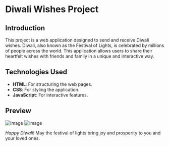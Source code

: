 # Diwali Wishes Project

## Introduction
This project is a web application designed to send and receive Diwali wishes. Diwali, also known as the Festival of Lights, is celebrated by millions of people across the world. This application allows users to share their heartfelt wishes with friends and family in a unique and interactive way.

## Technologies Used
- **HTML**: For structuring the web pages.
- **CSS**: For styling the application.
- **JavaScript**: For interactive features.

## Preview
![image](https://github.com/user-attachments/assets/286b2e6e-496d-4656-a4d1-9f144bda03e5)
![image](https://github.com/user-attachments/assets/91bfa5bc-b89b-454e-8dc3-45dbe59dcd6c)




*Happy Diwali!* May the festival of lights bring joy and prosperity to you and your loved ones.
